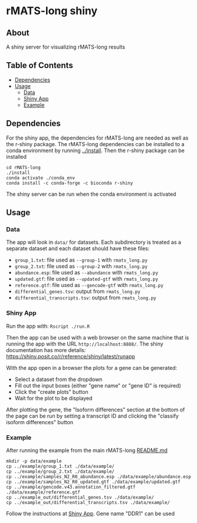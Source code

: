 # rMATS-long shiny

## About

A shiny server for visualizing rMATS-long results

## Table of Contents

* [Dependencies](#dependencies)
* [Usage](#usage)
  + [Data](#data)
  + [Shiny App](#shiny-app)
  + [Example](#example)

## Dependencies

For the shiny app, the dependencies for rMATS-long are needed as well as the r-shiny package. The rMATS-long dependencies can be installed to a conda environment by running [../install](../install). Then the r-shiny package can be installed
```
cd rMATS-long
./install
conda activate ./conda_env
conda install -c conda-forge -c bioconda r-shiny
```

The shiny server can be run when the conda environment is activated

## Usage

### Data

The app will look in `data/` for datasets. Each subdirectory is treated as a separate dataset and each dataset should have these files:

* `group_1.txt`: file used as `--group-1` with `rmats_long.py`
* `group_2.txt`: file used as `--group-2` with `rmats_long.py`
* `abundance.esp`: file used as `--abundance` with `rmats_long.py`
* `updated.gtf`: file used as `--updated-gtf` with `rmats_long.py`
* `reference.gtf`: file used as `--gencode-gtf` with `rmats_long.py`
* `differential_genes.tsv`: output from `rmats_long.py`
* `differential_transcripts.tsv`: output from `rmats_long.py`

### Shiny App

Run the app with: `Rscript ./run.R`

Then the app can be used with a web browser on the same machine that is running the app with the URL `http://localhost:8888/`. The shiny documentation has more details: https://shiny.posit.co/r/reference/shiny/latest/runapp

With the app open in a browser the plots for a gene can be generated:
* Select a dataset from the dropdown
* Fill out the input boxes (either "gene name" or "gene ID" is required)
* Click the "create plots" button
* Wait for the plot to be displayed

After plotting the gene, the "Isoform differences" section at the bottom of the page can be run by setting a transcript ID and clicking the "classify isoform differences" button

### Example

After running the example from the main rMATS-long [README.md](../README.md)
```
mkdir -p data/example
cp ../example/group_1.txt ./data/example/
cp ../example/group_2.txt ./data/example/
cp ../example/samples_N2_R0_abundance.esp ./data/example/abundance.esp
cp ../example/samples_N2_R0_updated.gtf ./data/example/updated.gtf
cp ../example/gencode.v43.annotation_filtered.gtf ./data/example/reference.gtf
cp ../example_out/differential_genes.tsv ./data/example/
cp ../example_out/differential_transcripts.tsv ./data/example/
```

Follow the instructions at [Shiny App](#shiny-app). Gene name "DDR1" can be used
